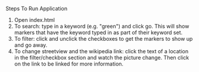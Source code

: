 Steps To Run Application

1. Open index.html
2. To search: type in a keyword (e.g. "green") and click go. This will show markers that have the keyword typed in as part of their keyword set.
3. To filter: click and unclick the checkboxes to get the markers to show up and go away.
4. To change streetview and the wikipedia link: click the text of a location in the filter/checkbox section and watch the picture change. Then click on the link to be linked for more information.